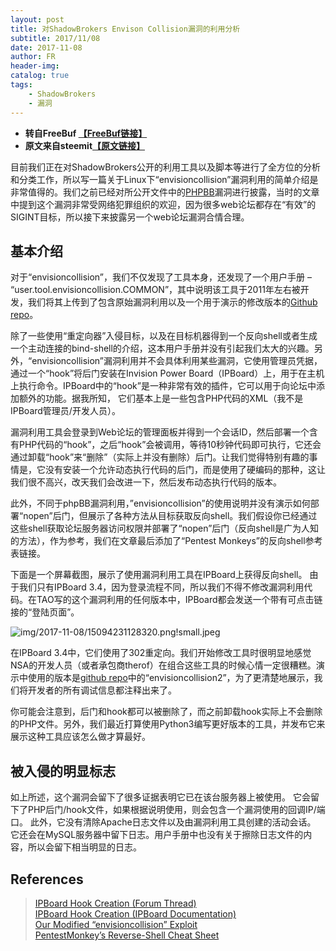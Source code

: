 ```yaml
---
layout: post
title: 对ShadowBrokers Envison Collision漏洞的利用分析
subtitle: 2017/11/08
date: 2017-11-08
author: FR
header-img:
catalog: true
tags:
    - ShadowBrokers
    - 漏洞
---
```

- **转自FreeBuf [【FreeBuf链接】](http://www.freebuf.com/vuls/152427.html)**  
- **原文来自steemit[【原文链接】](https://steemit.com/security/@shadoweye/analysis-of-the-shadowbrokers-envisoncollision-exploit)**

目前我们正在对ShadowBrokers公开的利用工具以及脚本等进行了全方位的分析和分类工作，所以写一篇关于Linux下“envisioncollision”漏洞利用的简单介绍是非常值得的。我们之前已经对所公开文件中的[PHPBB](https://steemit.com/security/@shadoweye/analysis-of-the-shadowbrokers-xpphpbb-pl-exploit)漏洞进行披露，当时的文章中提到这个漏洞非常受网络犯罪组织的欢迎，因为很多web论坛都存在“有效”的SIGINT目标，所以接下来披露另一个web论坛漏洞合情合理。

## 基本介绍
对于“envisioncollision”，我们不仅发现了工具本身，还发现了一个用户手册 – “user.tool.envisioncollision.COMMON”，其中说明该工具于2011年左右被开发，我们将其上传到了包含原始漏洞利用以及一个用于演示的修改版本的[Github repo](https://github.com/x0rz/EQGRP)。

除了一些使用“重定向器”入侵目标，以及在目标机器得到一个反向shell或者生成一个主动连接的bind-shell的介绍，这本用户手册并没有引起我们太大的兴趣。另外，“envisioncollision”漏洞利用并不会具体利用某些漏洞，它使用管理员凭据，通过一个“hook”将后门安装在Invision Power Board（IPBoard）上，用于在主机上执行命令。IPBoard中的“hook”是一种非常有效的插件，它可以用于向论坛中添加额外的功能。据我所知， 它们基本上是一些包含PHP代码的XML（我不是IPBoard管理员/开发人员）。

漏洞利用工具会登录到Web论坛的管理面板并得到一个会话ID，然后部署一个含有PHP代码的“hook”，之后“hook”会被调用，等待10秒钟代码即可执行，它还会通过卸载“hook”来“删除”（实际上并没有删除）后门。让我们觉得特别有趣的事情是，它没有安装一个允许动态执行代码的后门，而是使用了硬编码的那种，这让我们很不高兴，改天我们会改进一下，然后发布动态执行代码的版本。

此外，不同于phpBB漏洞利用，”envisioncollision”的使用说明并没有演示如何部署“nopen”后门，但展示了各种方法从目标获取反向shell。我们假设你已经通过这些shell获取论坛服务器访问权限并部署了“nopen”后门（反向shell是广为人知的方法），作为参考，我们在文章最后添加了“Pentest Monkeys”的反向shell参考表链接。

下面是一个屏幕截图，展示了使用漏洞利用工具在IPBoard上获得反向shell。 由于我们只有IPBoard 3.4，因为登录流程不同，所以我们不得不修改漏洞利用代码。在TAO写的这个漏洞利用的任何版本中，IPBoard都会发送一个带有可点击链接的“登陆页面”。

![img/2017-11-08/15094231128320.png!small.jpeg](http://image.3001.net/images/20171031/15094231128320.png!small)

在IPBoard 3.4中，它们使用了302重定向。我们开始修改工具时很明显地感觉NSA的开发人员（或者承包商therof）在组合这些工具的时候心情一定很糟糕。演示中使用的版本是[github repo](https://github.com/x0rz/EQGRP)中的“envisioncollision2”，为了更清楚地展示，我们将开发者的所有调试信息都注释出来了。

你可能会注意到，后门和hook都可以被删除了，而之前卸载hook实际上不会删除的PHP文件。另外，我们最近打算使用Python3编写更好版本的工具，并发布它来展示这种工具应该怎么做才算最好。

## 被入侵的明显标志
如上所述，这个漏洞会留下了很多证据表明它已在该台服务器上被使用。 它会留下了PHP后门/hook文件，如果根据说明使用，则会包含一个漏洞使用的回调IP/端口。 此外，它没有清除Apache日志文件以及由漏洞利用工具创建的活动会话。 它还会在MySQL服务器中留下日志。用户手册中也没有关于擦除日志文件的内容，所以会留下相当明显的日志。

## References
> [IPBoard Hook Creation (Forum Thread)](https://theadminzone.com/threads/how-to-create-your-own-hooks.112698/)  
> [IPBoard Hook Creation (IPBoard Documentation)](https://invisioncommunity.com/4docs/advanced-usage/development/plugins-an-example-r72/)  
> [Our Modified “envisioncollision” Exploit](https://github.com/ShadowEye/envisioncollision)  
> [PentestMonkey’s Reverse-Shell Cheat Sheet](http://pentestmonkey.net/cheat-sheet/shells/reverse-shell-cheat-sheet)
